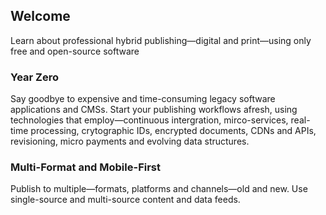 ## Welcome

Learn about professional hybrid publishing—digital and print—using only free and open-source software

### Year Zero

Say goodbye to expensive and time-consuming legacy software applications and CMSs. Start your publishing workflows afresh, using technologies that employ—continuous intergration, mirco-services, real-time processing, crytographic IDs, encrypted documents, CDNs and APIs, revisioning, micro payments and evolving data structures.

### Multi-Format and Mobile-First

Publish to multiple—formats, platforms and channels—old and new. Use single-source and multi-source content and data feeds.





